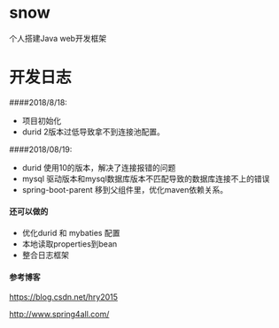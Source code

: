 # snow
个人搭建Java web开发框架
# 开发日志
 ####2018/8/18:
 * 项目初始化
 * durid 2版本过低导致拿不到连接池配置。
 
 ####2018/08/19:
 * durid 使用10的版本，解决了连接报错的问题
 * mysql 驱动版本和mysql数据库版本不匹配导致的数据库连接不上的错误
 * spring-boot-parent 移到父组件里，优化maven依赖关系。
 
 
 #### 还可以做的
 * 优化durid 和 mybaties 配置
 * 本地读取properties到bean
 * 整合日志框架
 
 #### 参考博客
 https://blog.csdn.net/hry2015

 http://www.spring4all.com/
 

 